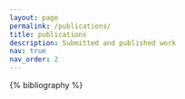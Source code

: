 ```yaml
---
layout: page
permalink: /publications/
title: publications
description: Submitted and published work
nav: true
nav_order: 2
---
```


<!-- _pages/publications.md -->
<div class="publications">

{% bibliography %}

</div>
